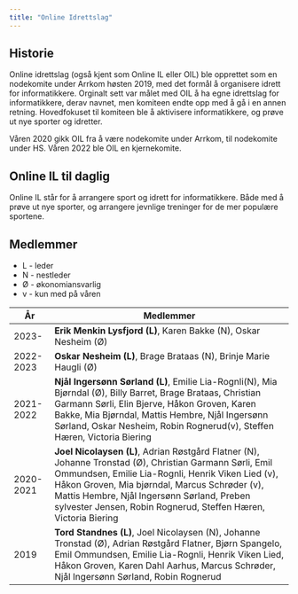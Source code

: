 ```yaml
---
title: "Online Idrettslag"
---
```


Historie
--------
Online idrettslag (også kjent som Online IL eller OIL) ble opprettet som en nodekomite under Arrkom høsten 2019, med det formål å organisere idrett for informatikkere. Orginalt sett var målet med OIL å ha egne idrettslag for informatikkere, derav navnet, men komiteen endte opp med å gå i en annen retning. Hovedfokuset til komiteen ble å aktivisere informatikkere, og prøve ut nye sporter og idretter.

Våren 2020 gikk OIL fra å være nodekomite under Arrkom, til nodekomite under HS. 
Våren 2022 ble OIL en kjernekomite.


Online IL til daglig
--------
Online IL står for å arrangere sport og idrett for informatikkere. Både med å prøve ut nye sporter, og arrangere jevnlige treninger for de mer populære sportene. 

Medlemmer
--------
* L - leder  
* N - nestleder
* Ø - økonomiansvarlig  
* v - kun med på våren

|År   | Medlemmer |
| --- | --------- |  
|2023-| **Erik Menkin Lysfjord (L)**, Karen Bakke (N), Oskar Nesheim (Ø)  |
|2022-2023| **Oskar Nesheim (L)**, Brage Brataas (N), Brinje Marie Haugli (Ø) |
|2021-2022| **Njål Ingersønn Sørland (L)**, Emilie Lia-Rognli(N), Mia Bjørndal (Ø), Billy Barret, Brage Brataas, Christian Garmann Sørli, Elin Bjerve, Håkon Groven, Karen Bakke, Mia Bjørndal, Mattis Hembre, Njål Ingersønn Sørland, Oskar Nesheim, Robin Rognerud(v), Steffen Hæren, Victoria Biering  |
|2020-2021| **Joel Nicolaysen (L)**, Adrian Røstgård Flatner (N), Johanne Tronstad (Ø), Christian Garmann Sørli, Emil Ommundsen, Emilie Lia-Rognli, Henrik Viken Lied (v), Håkon Groven, Mia bjørndal, Marcus Schrøder (v), Mattis Hembre, Njål Ingersønn Sørland, Preben sylvester Jensen, Robin Rognerud, Steffen Hæren, Victoria Biering |
|2019|**Tord Standnes (L)**, Joel Nicolaysen (N), Johanne Tronstad (Ø), Adrian Røstgård Flatner, Bjørn Spangelo, Emil Ommundsen, Emilie Lia-Rognli, Henrik Viken Lied, Håkon Groven, Karen Dahl Aarhus, Marcus Schrøder, Njål Ingersønn Sørland, Robin Rognerud |